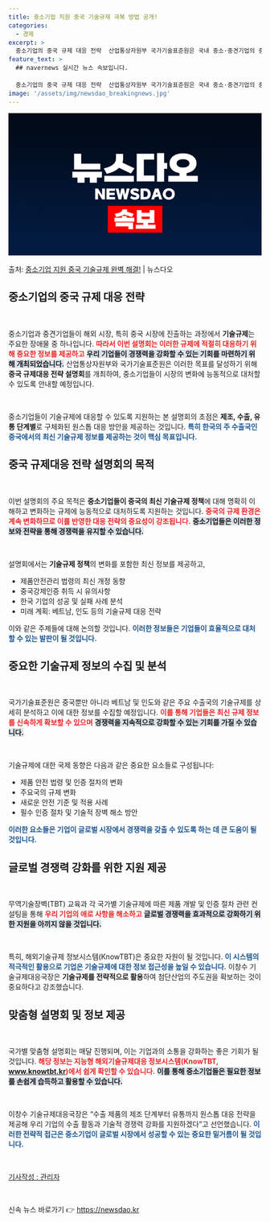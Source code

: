 ```yaml
---
title: 중소기업 지원 중국 기술규제 극복 방법 공개!
categories:
  - 경제
excerpt: >
  중소기업의 중국 규제 대응 전략  산업통상자원부 국가기술표준원은 국내 중소·중견기업의 중국 수출 경쟁력 및 …
feature_text: >
  ## navernews 실시간 뉴스 속보입니다.

  중소기업의 중국 규제 대응 전략  산업통상자원부 국가기술표준원은 국내 중소·중견기업의 중국 수출 경쟁력 및 …
image: '/assets/img/newsdao_breakingnews.jpg'
---
```


![뉴스다오 속보](/assets/img/newsdao_breakingnews.jpg)

<p>출처: <a href="https://newsdao.kr/5057" rel="dofollow">중소기업 지원 중국 기술규제 완벽 해결!</a> | 뉴스다오</p>

<h2 data-ke-size="size26">중소기업의 중국 규제 대응 전략</h2>

<p data-ke-size="size16">&nbsp;</p>

중소기업과 중견기업들이 해외 시장, 특히 중국 시장에 진출하는 과정에서 **기술규제**는 주요한 장애물 중 하나입니다. <b><span style="color: #ee2323;">따라서 이번 설명회는 이러한 규제에 적절히 대응하기 위해 중요한 정보를 제공하고</span></b> <b><span style="background-color: #21538527;">우리 기업들이 경쟁력을 강화할 수 있는 기회를 마련하기 위해 개최되었습니다.</span></b> 산업통상자원부와 국가기술표준원은 이러한 목표를 달성하기 위해 **중국 규제대응 전략 설명회**를 개최하여, 중소기업들이 시장의 변화에 능동적으로 대처할 수 있도록 안내할 예정입니다. 

<p data-ke-size="size16">&nbsp;</p>

중소기업들이 기술규제에 대응할 수 있도록 지원하는 본 설명회의 초점은 **제조, 수출, 유통 단계별**로 구체화된 원스톱 대응 방안을 제공하는 것입니다. <b><span style="color: #1a5490;">특히 한국의 주 수출국인 중국에서의 최신 기술규제 정보를 제공하는 것이 핵심 목표입니다.</span></b> 

<h2 data-ke-size="size26">중국 규제대응 전략 설명회의 목적</h2>

<p data-ke-size="size16">&nbsp;</p>

이번 설명회의 주요 목적은 **중소기업들이 중국의 최신 기술규제 정책**에 대해 명확히 이해하고 변화하는 규제에 능동적으로 대처하도록 지원하는 것입니다. <b><span style="color: #ee2323;">중국의 규제 환경은 계속 변화하므로 이를 반영한 대응 전략의 중요성이 강조됩니다.</span></b> <b><span style="background-color: #21538527;">중소기업들은 이러한 정보와 전략을 통해 경쟁력을 유지할 수 있습니다.</span></b>

<p data-ke-size="size16">&nbsp;</p>

설명회에서는 **기술규제 정책**의 변화를 포함한 최신 정보를 제공하고, <ul><li>제품안전관리 법령의 최신 개정 동향</li><li>중국강제인증 취득 시 유의사항</li><li>한국 기업의 성공 및 실패 사례 분석</li><li>미래 계획: 베트남, 인도 등의 기술규제 대응 전략</li></ul> 이와 같은 주제들에 대해 논의할 것입니다. <b><span style="color: #1a5490;">이러한 정보들은 기업들이 효율적으로 대처할 수 있는 발판이 될 것입니다.</span></b>

<h2 data-ke-size="size26">중요한 기술규제 정보의 수집 및 분석</h2>

<p data-ke-size="size16">&nbsp;</p>

국가기술표준원은 중국뿐만 아니라 베트남 및 인도와 같은 주요 수출국의 기술규제를 상세히 분석하고 이에 대한 정보를 수집할 예정입니다. <b><span style="color: #ee2323;">이를 통해 기업들은 최신 규제 정보를 신속하게 확보할 수 있으며</span></b> <b><span style="background-color: #21538527;">경쟁력을 지속적으로 강화할 수 있는 기회를 가질 수 있습니다.</span></b>

<p data-ke-size="size16">&nbsp;</p>

기술규제에 대한 국제 동향은 다음과 같은 중요한 요소들로 구성됩니다: <ul><li>제품 안전 법령 및 인증 절차의 변화</li><li>주요국의 규제 변화</li><li>새로운 안전 기준 및 적용 사례</li><li>필수 인증 절차 및 기술적 장벽 해소 방안</li></ul> <b><span style="color: #1a5490;">이러한 요소들은 기업이 글로벌 시장에서 경쟁력을 갖출 수 있도록 하는 데 큰 도움이 될 것입니다.</span></b>

<h2 data-ke-size="size26">글로벌 경쟁력 강화를 위한 지원 제공</h2>

<p data-ke-size="size16">&nbsp;</p>

무역기술장벽(TBT) 교육과 각 국가별 기술규제에 따른 제품 개발 및 인증 절차 관련 컨설팅을 통해 <b><span style="color: #ee2323;">우리 기업의 애로 사항을 해소하고</span></b> <b><span style="background-color: #21538527;">글로벌 경쟁력을 효과적으로 강화하기 위한 지원을 아끼지 않을 것입니다.</span></b> 

<p data-ke-size="size16">&nbsp;</p>

특히, 해외기술규제 정보시스템(KnowTBT)은 중요한 자원이 될 것입니다. <b><span style="color: #1a5490;">이 시스템의 적극적인 활용으로 기업은 기술규제에 대한 정보 접근성을 높일 수 있습니다.</span></b> 이창수 기술규제대응국장은 **기술규제를 전략적으로 활용**하여 첨단산업의 주도권을 확보하는 것이 중요하다고 강조했습니다.

<h2 data-ke-size="size26">맞춤형 설명회 및 정보 제공</h2>

<p data-ke-size="size16">&nbsp;</p>

국가별 맞춤형 설명회는 매달 진행되며, 이는 기업과의 소통을 강화하는 좋은 기회가 될 것입니다. <b><span style="color: #ee2323;">해당 정보는 지능형 해외기술규제대응 정보시스템(KnowTBT, www.knowtbt.kr)에서 쉽게 확인할 수 있습니다.</span></b> <b><span style="background-color: #21538527;">이를 통해 중소기업들은 필요한 정보를 손쉽게 습득하고 활용할 수 있습니다.</span></b> 

<p data-ke-size="size16">&nbsp;</p>

이창수 기술규제대응국장은 “수출 제품의 제조 단계부터 유통까지 원스톱 대응 전략을 제공해 우리 기업의 수출 활동과 기술적 경쟁력 강화를 지원하겠다”고 선언했습니다. <b><span style="color: #1a5490;">이러한 전략적 접근은 중소기업이 글로벌 시장에서 성공할 수 있는 중요한 밑거름이 될 것입니다.</span></b>

<p data-ke-size="size16">&nbsp;</p>

</p><a href="https://newsdao.kr/5057">기사작성 : 관리자</a></p> 

<p data-ke-size="size16">&nbsp;</p> 

 

신속 뉴스 바로가기 👉 <a href="https://newsdao.kr" rel="dofollow">https://newsdao.kr</a>


